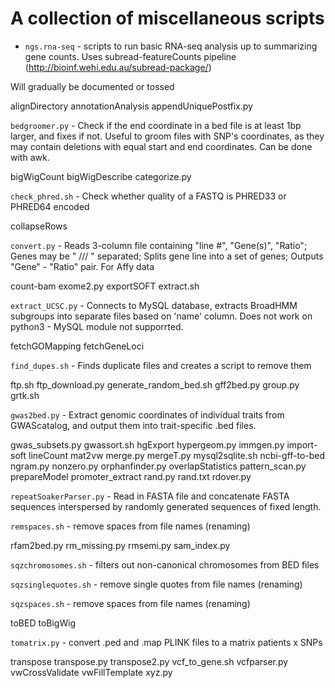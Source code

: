 # A collection of miscellaneous scripts

- `ngs.rna-seq` - scripts to run basic RNA-seq analysis up to summarizing gene counts. Uses subread-featureCounts pipeline (http://bioinf.wehi.edu.au/subread-package/)

Will gradually be documented or tossed

alignDirectory
annotationAnalysis
appendUniquePostfix.py

`bedgroomer.py` - Check if the end coordinate in a bed file is at least 1bp larger, and fixes if not. Useful to groom files with SNP's coordinates, as they may contain deletions with equal start and end coordinates. Can be done with awk.

bigWigCount
bigWigDescribe
categorize.py

`check_phred.sh` - Check whether quality of a FASTQ is PHRED33 or PHRED64 encoded

collapseRows

`convert.py` - Reads 3-column file containing "line #", "Gene(s)", "Ratio"; Genes may be " /// " separated; Splits gene line into a set of genes; Outputs "Gene" - "Ratio" pair. For Affy data

count-bam
exome2.py
exportSOFT
extract.sh

`extract_UCSC.py` - Connects to MySQL database, extracts BroadHMM subgroups into separate files based on 'name' column. Does not work on python3 - MySQL module not supporrted.

fetchGOMapping
fetchGeneLoci

`find_dupes.sh` - Finds duplicate files and creates a script to remove them

ftp.sh
ftp_download.py
generate_random_bed.sh
gff2bed.py
group.py
grtk.sh

`gwas2bed.py` - Extract genomic coordinates of individual traits from GWAScatalog, and output them into trait-specific .bed files.

gwas_subsets.py
gwassort.sh
hgExport
hypergeom.py
immgen.py
import-soft
lineCount
mat2vw
merge.py
mergeT.py
mysql2sqlite.sh
ncbi-gff-to-bed
ngram.py
nonzero.py
orphanfinder.py
overlapStatistics
pattern_scan.py
prepareModel
promoter_extract
rand.py
rand.txt
rdover.py

`repeatSoakerParser.py` - Read in FASTA file and concatenate FASTA sequences interspersed by randomly generated sequences of fixed length.

`remspaces.sh` - remove spaces from file names (renaming)

rfam2bed.py
rm_missing.py
rmsemi.py
sam_index.py

`sqzchromosomes.sh` - filters out non-canonical chromosomes from BED files

`sqzsinglequotes.sh` - remove single quotes from file names (renaming)

`sqzspaces.sh` - remove spaces from file names (renaming)

toBED
toBigWig

`tomatrix.py` - convert .ped and .map PLINK files to a matrix patients x SNPs

transpose
transpose.py
transpose2.py
vcf_to_gene.sh
vcfparser.py
vwCrossValidate
vwFillTemplate
xyz.py